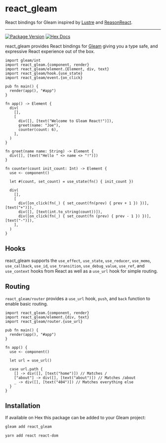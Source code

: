 # react_gleam

React bindings for Gleam inspired by [Lustre](https://github.com/hayleigh-dot-dev/gleam-lustre/blob/main/src/lustre/attribute.gleam) and [ReasonReact](https://reasonml.github.io/reason-react/).

---

[![Package Version](https://img.shields.io/hexpm/v/react_gleam)](https://hex.pm/packages/react_gleam)
[![Hex Docs](https://img.shields.io/badge/hex-docs-ffaff3)](https://hexdocs.pm/react_gleam/)

react_gleam provides React bindings for [Gleam](https://gleam.run/) giving you a type safe, and expressive React experience out of the box.

```gleam
import gleam/int
import react_gleam.{component, render}
import react_gleam/element.{Element, div, text}
import react_gleam/hook.{use_state}
import react_gleam/event.{on_click}

pub fn main() {
  render(app(), "#app")
}

fn app() -> Element {
  div(
    [],
    [
      div([], [text("Welcome to Gleam React!")]),
      greet(name: "Joe"),
      counter(count: 6),
    ],
  )
}

fn greet(name name: String) -> Element {
  div([], [text("Hello " <> name <> "!")])
}

fn counter(count init_count: Int) -> Element {
  use <- component()

  let #(count, set_count) = use_state(fn() { init_count })

  div(
    [],
    [
      div([on_click(fn(_) { set_count(fn(prev) { prev + 1 }) })], [text("+")]),
      div([], [text(int.to_string(count))]),
      div([on_click(fn(_) { set_count(fn (prev) { prev - 1 }) })], [text("-")]),
    ],
  )
}

```

## Hooks

 react_gleam supports the `use_effect`, `use_state`, `use_reducer`, `use_memo`, `use_callback`, `use_id`, `use_transition`, `use_debug_value`, `use_ref`, and `use_context` hooks from React as well as a `use_url` hook for simple routing.

## Routing

`react_gleam/router` provides a `use_url` hook, `push`, and `back` function to enable basic routing.

```gleam
import react_gleam.{component, render}
import react_gleam/element.{div, text}
import react_gleam/router.{use_url}

pub fn main() {
  render(app(), "#app")
}

fn app() {
  use <- component()

  let url = use_url()

  case url.path {
    [] -> div([], [text("home")]) // Matches /
    ["about"] -> div([], [text("about")]) // Matches /about
    _ -> div([], [text("404")]) // Matches everything else
  }
}

```

## Installation

If available on Hex this package can be added to your Gleam project:

```sh
gleam add react_gleam

yarn add react react-dom
```
